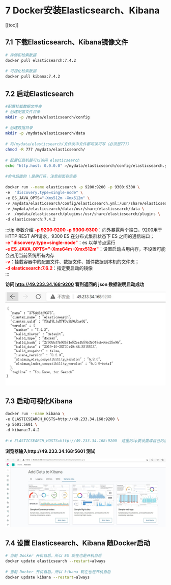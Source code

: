 # 7 Docker安装Elasticsearch、Kibana
[[toc]]
## 7.1 下载Elasticsearch、Kibana镜像文件

```sh
# 存储和检索数据
docker pull elasticsearch:7.4.2

# 可视化检索数据
docker pull kibana:7.4.2
```

## 7.2 启动Elasticsearch

```sh
#配置挂载数据文件夹
# 创建配置文件目录
mkdir -p /mydata/elasticsearch/config

# 创建数据目录
mkdir -p /mydata/elasticsearch/data

# 将/mydata/elasticsearch/文件夹中文件都可读可写（必须是777）
chmod -R 777 /mydata/elasticsearch/

# 配置任意机器可以访问 elasticsearch
echo "http.host: 0.0.0.0" >/mydata/elasticsearch/config/elasticsearch.yml

#命令后面的 \是换行符，注意前面有空格

docker run --name elasticsearch -p 9200:9200 -p 9300:9300 \
-e  "discovery.type=single-node" \
-e ES_JAVA_OPTS="-Xms512m -Xmx512m" \
-v /mydata/elasticsearch/config/elasticsearch.yml:/usr/share/elasticsearch/config/elasticsearch.yml \
-v /mydata/elasticsearch/data:/usr/share/elasticsearch/data \
-v  /mydata/elasticsearch/plugins:/usr/share/elasticsearch/plugins \
-d elasticsearch:7.4.2 

```
:::tip 参数介绍
<font color='red'><strong>-p 9200:9200 -p 9300:9300</strong></font>：向外暴露两个端口，9200用于HTTP REST API请求，9300 ES 在分布式集群状态下 ES 之间的通信端口；  
<font color='red'><strong>-e  "discovery.type=single-node"</strong></font>：es 以单节点运行  
<font color='red'><strong>-e ES_JAVA_OPTS="-Xms64m -Xmx512m"</strong></font>：设置启动占用内存，不设置可能会占用当前系统所有内存  
<font color='red'><strong>-v</strong></font>：挂载容器中的配置文件、数据文件、插件数据到本机的文件夹；  
<font color='red'><strong>-d elasticsearch:7.6.2</strong></font>：指定要启动的镜像  
:::

**访问 http://49.233.34.168:9200 看到返回的 json 数据说明启动成功**

<a data-fancybox title="elasticsearch" href="./image/els.jpg">![elasticsearch](./image/els.jpg)</a>

## 7.3 启动可视化Kibana

```sh
docker run --name kibana \
-e ELASTICSEARCH_HOSTS=http://49.233.34.168:9200 \
-p 5601:5601 \
-d kibana:7.4.2 

#-e ELASTICSEARCH_HOSTS=http://49.233.34.168:9200  这里的ip要设置成自己的虚拟机IP地址

```

**浏览器输入http://49.233.34.168:5601 测试**

<a data-fancybox title="启动可视化Kibana" href="./image/kibana.jpg">![启动可视化Kibana](./image/kibana.jpg)</a>


## 7.4 设置 Elasticsearch、Kibana 随Docker启动

```sh
# 当前 Docker 开机自启，所以 ES 现在也是开机自启
docker update elasticsearch --restart=always

# 当前 Docker 开机自启，所以 kibana 现在也是开机自启
docker update kibana --restart=always
```
